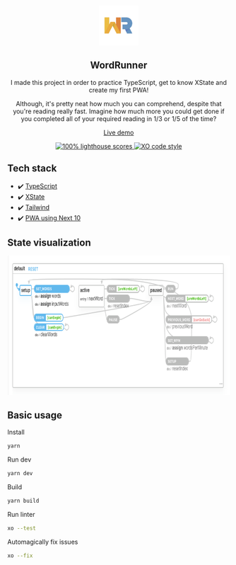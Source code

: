 <p align="center">
	<img alt="WordRunner" src="public/images/icon-512.png" width="90">
	<h2 align="center">WordRunner</h2>
</p>

<p align="center">I made this project in order to practice TypeScript, get to know XState and create my first PWA!</p>

<p align="center">Although, it's pretty neat how much you can comprehend, despite that you're reading really fast. Imagine how much more you could get done if you completed all of your required reading in 1/3 or 1/5 of the time?</p>

<p align="center">
	<a href="https://wordrunner.netlify.app/">Live demo</a>
</p>

<p align="center">
	<a href="https://lighthouse-dot-webdotdevsite.appspot.com//lh/html?url=https%3A%2F%2Fwordrunner.netlify.app%2F">
		<img alt="100% lighthouse scores" src="https://img.shields.io/badge/lighthouse-100%25-845EF7.svg?logo=lighthouse&logoColor=white&style=flat-square" />
	</a>
	<a href="https://github.com/xojs/xo">
		<img alt="XO code style" src="https://img.shields.io/badge/code_style-XO-5ed9c7.svg?style=flat-square" />
	</a>
</p>

## Tech stack

- ✔️ <a href="https://github.com/microsoft/TypeScript">TypeScript</a>
- ✔️ <a href="https://github.com/davidkpiano/xstate">XState</a>
- ✔️ <a href="https://github.com/tailwindlabs/tailwindcss">Tailwind</a>
- ✔️ <a href="https://github.com/mvllow/next-pwa-template">PWA using Next 10</a>

## State visualization

<p align="center">
  <img width="807" height="315" src="public/images/state.png">
</p>

## Basic usage

Install
```sh
yarn
```

Run dev
```sh
yarn dev
```

Build
```sh
yarn build
```

Run linter
```sh
xo --test
```

Automagically fix issues
```sh
xo --fix
```
